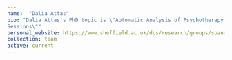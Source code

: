 ```yaml
---
name:  "Dalia Attas"
bio: "Dalia Attas's PhD topic is \"Automatic Analysis of Psychotherapy
Sessions\""
personal_website: https://www.sheffield.ac.uk/dcs/research/groups/spandh
collection: team
active: current
---
```

